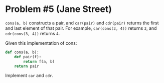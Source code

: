 # Problem #5 (Jane Street)

`cons(a, b)` constructs a pair, and `car(pair)` and `cdr(pair)` returns the
first and last element of that pair. For example, `car(cons(3, 4))` returns
`3`, and `cdr(cons(3, 4))` returns `4`.

Given this implementation of cons:

```python
def cons(a, b):
    def pair(f):
        return f(a, b)
    return pair
```

Implement `car` and `cdr`.


